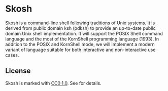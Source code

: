 # Skosh

Skosh is a command-line shell following traditions of Unix systems.
It is derived from public domain ksh (pdksh) to provide an up-to-date public
domain Unix shell implementation.
It will support the POSIX Shell command language and the most of the KornShell
programming language (1993).
In addition to the POSIX and KornShell mode, we will implement a modern variant
of language suitable for both interactive and non-interactive use cases.

## License

Skosh is marked with [CC0 1.0]. See <LICENSE> for details.

[CC0 1.0]: https://creativecommons.org/publicdomain/zero/1.0/
